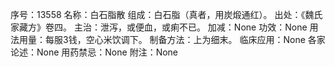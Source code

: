序号：13558
名称：白石脂散
组成：白石脂（真者，用炭煅通红）。
出处：《魏氏家藏方》卷四。
主治：泄泻，或便血，或痢不已。
加减：None
功效：None
用法用量：每服3钱，空心米饮调下。
制备方法：上为细末。
临床应用：None
各家论述：None
用药禁忌：None
附注：None

